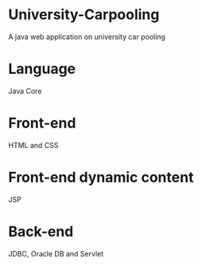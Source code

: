 # University-Carpooling
A java web application on university car pooling

# Language  
Java Core
# Front-end 
HTML and CSS 
# Front-end dynamic content 
 JSP
# Back-end 
JDBC, Oracle DB and Servlet 
